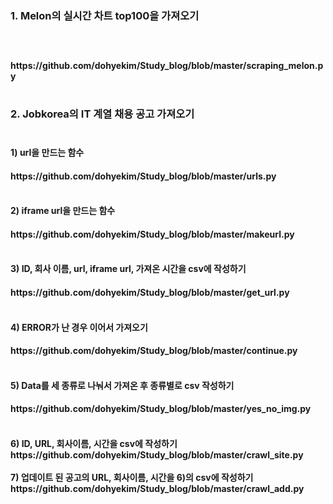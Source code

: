 

<h3> 1. Melon의 실시간 차트 top100을 가져오기<br>
<br>
<br>
<h4> https://github.com/dohyekim/Study_blog/blob/master/scraping_melon.py
<br>
<br>
<h3> 2. Jobkorea의 IT 계열 채용 공고 가져오기
<br>
<br>
<h4> 1) url을 만드는 함수<br>
<h4> https://github.com/dohyekim/Study_blog/blob/master/urls.py<br>
<br>
<h4> 2) iframe url을 만드는 함수<br>
<h4> https://github.com/dohyekim/Study_blog/blob/master/makeurl.py<br>
<br>
<h4> 3) ID, 회사 이름, url, iframe url, 가져온 시간을 csv에 작성하기<br>
<h4> https://github.com/dohyekim/Study_blog/blob/master/get_url.py<br>
<br>
<h4> 4) ERROR가 난 경우 이어서 가져오기<br>
<h4> https://github.com/dohyekim/Study_blog/blob/master/continue.py<br>
<br>
<h4> 5) Data를 세 종류로 나눠서 가져온 후 종류별로 csv 작성하기<br>
<h4> https://github.com/dohyekim/Study_blog/blob/master/yes_no_img.py<br>
<br>
<h4> 6) ID, URL, 회사이름, 시간을 csv에 작성하기<br>
https://github.com/dohyekim/Study_blog/blob/master/crawl_site.py<br>
<br>
7) 업데이트 된 공고의 URL, 회사이름, 시간을 6)의 csv에 작성하기<br>
https://github.com/dohyekim/Study_blog/blob/master/crawl_add.py<br> </h4>



